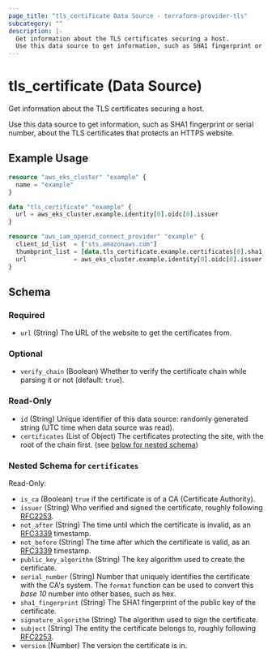```yaml
---
page_title: "tls_certificate Data Source - terraform-provider-tls"
subcategory: ""
description: |-
  Get information about the TLS certificates securing a host.
  Use this data source to get information, such as SHA1 fingerprint or serial number, about the TLS certificates that protects an HTTPS website.
---
```


# tls_certificate (Data Source)

Get information about the TLS certificates securing a host.

Use this data source to get information, such as SHA1 fingerprint or serial number, about the TLS certificates that protects an HTTPS website.

## Example Usage

```terraform
resource "aws_eks_cluster" "example" {
  name = "example"
}

data "tls_certificate" "example" {
  url = aws_eks_cluster.example.identity[0].oidc[0].issuer
}

resource "aws_iam_openid_connect_provider" "example" {
  client_id_list  = ["sts.amazonaws.com"]
  thumbprint_list = [data.tls_certificate.example.certificates[0].sha1_fingerprint]
  url             = aws_eks_cluster.example.identity[0].oidc[0].issuer
}
```

<!-- 
    Schema ORIGINALLY generated by tfplugindocs,
    then manually tweaked to circumvent current limitations.

    This should be revisited, once https://github.com/hashicorp/terraform-plugin-docs/issues/66 is resolved.
-->
## Schema

### Required

- `url` (String) The URL of the website to get the certificates from.

### Optional

- `verify_chain` (Boolean) Whether to verify the certificate chain while parsing it or not (default: `true`).

### Read-Only

- `id` (String) Unique identifier of this data source: randomly generated string (UTC time when data source was read).
- `certificates` (List of Object) The certificates protecting the site, with the root of the chain first. (see [below for nested schema](#nestedatt--certificates))

<a id="nestedatt--certificates"></a>
### Nested Schema for `certificates`

Read-Only:

- `is_ca` (Boolean) `true` if the certificate is of a CA (Certificate Authority).
- `issuer` (String) Who verified and signed the certificate, roughly following [RFC2253](https://tools.ietf.org/html/rfc2253).
- `not_after` (String) The time until which the certificate is invalid, as an [RFC3339](https://tools.ietf.org/html/rfc3339) timestamp.
- `not_before` (String) The time after which the certificate is valid, as an [RFC3339](https://tools.ietf.org/html/rfc3339) timestamp.
- `public_key_algorithm` (String) The key algorithm used to create the certificate.
- `serial_number` (String) Number that uniquely identifies the certificate with the CA's system.
  The `format` function can be used to convert this _base 10_ number into other bases, such as hex.
- `sha1_fingerprint` (String) The SHA1 fingerprint of the public key of the certificate.
- `signature_algorithm` (String) The algorithm used to sign the certificate.
- `subject` (String) The entity the certificate belongs to, roughly following [RFC2253](https://tools.ietf.org/html/rfc2253).
- `version` (Number) The version the certificate is in.


